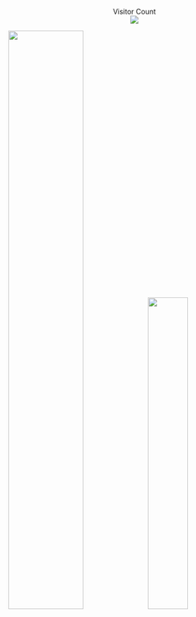 
<p align="center"> 
  Visitor Count<br>
  <img src="https://profile-counter.glitch.me/ctrl-alt-caleb/count.svg" />
</p>

<div class='container'>
<img style="height: auto; width: 54.5%;" class="img" src="https://github-readme-stats.vercel.app/api?username=ctrl-alt-caleb&show_icons=true&theme=blue-green" />
<img style="height: auto; width: 40%;" class="img" src="https://github-readme-stats.vercel.app/api/top-langs/?username=ctrl-alt-caleb&theme=blue-green&langs_count=8&layout=compact" /></div>
</div>

